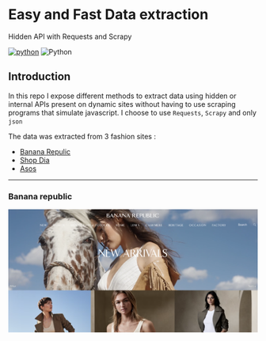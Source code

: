 # Easy and Fast Data extraction

Hidden API with Requests and Scrapy

[![python](https://img.shields.io/badge/Python-3776AB?style=for-the-badge&logo=python&logoColor=white)](https://img.shields.io/badge/Python-3776AB?style=for-the-badge&logo=python&logoColor=white)
![Python](https://img.shields.io/badge/python-3.10-blue.svg)

## Introduction

In this repo I expose different methods to extract data using hidden or internal APIs present on dynamic sites without having to use scraping programs that simulate javascript.
I choose to use `Requests`, `Scrapy`  and only `json`

The data was extracted from 3 fashion sites :

- [Banana Repulic](https://bananarepublic.gap.com/)
- [Shop Dia](https://shop.dia.com/)
- [Asos](https://www.asos.com/)

---

### Banana republic

![banana_republic](assets/banana.png)

<br>















